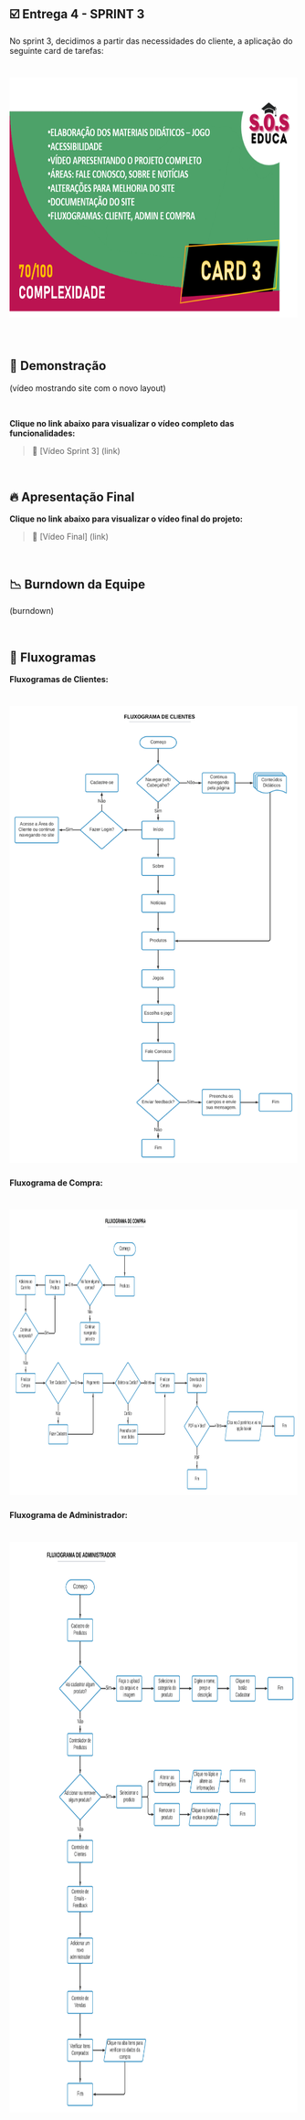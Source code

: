 ## :ballot_box_with_check: Entrega 4 - SPRINT 3

No sprint 3, decidimos a partir das necessidades do cliente, a aplicação do seguinte card de tarefas:

<h1 align="center"> <img src = "/Imagens Geral/card3att.png" width="710" height="420" /></h1>

<br>

## :mag_right: Demonstração

(vídeo mostrando site com o novo layout)

<br>

**Clique no link abaixo para visualizar o vídeo completo das funcionalidades:**  
> :movie_camera: [Vídeo Sprint 3] (link)

<br>

## :fire: Apresentação Final

**Clique no link abaixo para visualizar o vídeo final do projeto:**  
> :movie_camera: [Vídeo Final] (link)

<br>

## :chart_with_downwards_trend: Burndown da Equipe

(burndown)

<br>

## :page_with_curl: Fluxogramas

**Fluxogramas de Clientes:**
<h1 align="center"> <img src = "/Imagens Geral/Fluxograma de Clientes.png" width="600" height="800" /></h1>

**Fluxograma de Compra:**
<h1 align="center"> <img src = "/Imagens Geral/_Fluxograma de Compra.png" width="900" height="500" /></h1>

**Fluxograma de Administrador:**
<h1 align="center"> <img src = "/Imagens Geral/_Fluxograma de Administrador.png" width="800" height="1000" /></h1>
